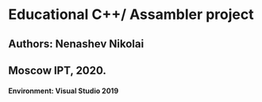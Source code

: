 # Educational C++/ Assambler project
## Authors: Nenashev Nikolai
## Moscow IPT, 2020.
#### Environment: Visual Studio 2019

